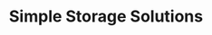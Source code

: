 ---
title: "Simple Storage Solutions"
url: /gateshead/simple-storage-solutions/
shop: storage rental
---